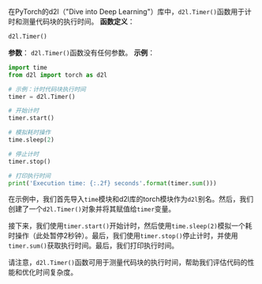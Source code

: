 在PyTorch的d2l（"Dive into Deep Learning"）库中，`d2l.Timer()`函数用于计时和测量代码块的执行时间。
**函数定义**：
```python
d2l.Timer()
```
**参数**：
`d2l.Timer()`函数没有任何参数。
**示例**：
```python
import time
from d2l import torch as d2l

# 示例：计时代码块执行时间
timer = d2l.Timer()

# 开始计时
timer.start()

# 模拟耗时操作
time.sleep(2)

# 停止计时
timer.stop()

# 打印执行时间
print('Execution time: {:.2f} seconds'.format(timer.sum()))
```

在示例中，我们首先导入`time`模块和d2l库的torch模块作为`d2l`别名。然后，我们创建了一个`d2l.Timer()`对象并将其赋值给`timer`变量。

接下来，我们使用`timer.start()`开始计时，然后使用`time.sleep(2)`模拟一个耗时操作（此处暂停2秒钟）。最后，我们使用`timer.stop()`停止计时，并使用`timer.sum()`获取执行时间。最后，我们打印执行时间。

请注意，`d2l.Timer()`函数可用于测量代码块的执行时间，帮助我们评估代码的性能和优化时间复杂度。